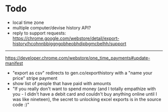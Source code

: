 # Todo

* local time zone
* multiple computer/devise history API?
* reply to support requests: https://chrome.google.com/webstore/detail/export-history/hcohnnbbiggngobheobhdipbgmcbelhh/support


---

https://developer.chrome.com/webstore/one_time_payments#update-manifest

* "export as csv" redirects to gen.co/exporthistory with a "name your price" stripe payment
* show list of people that have paid with amounts
* "If you really don't want to spend money (and I totally empathize with you - I didn't have a debit card and couldn't buy anything online until I was like nineteen), the secret to unlocking excel exports is in the source code :)"
